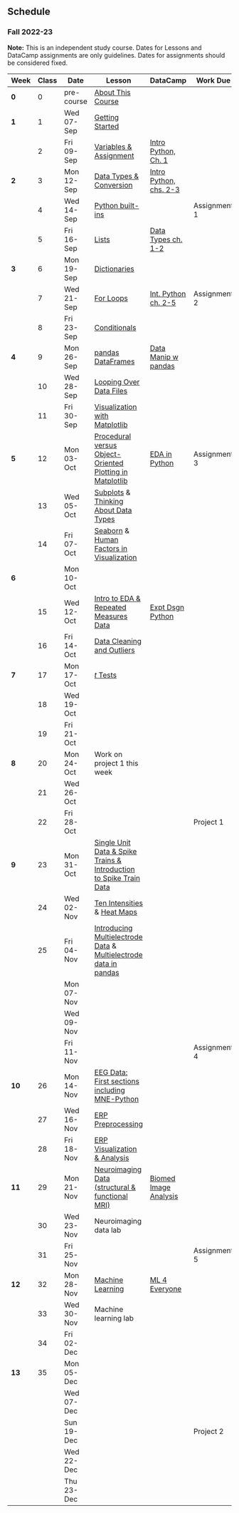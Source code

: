 ## Schedule
### Fall 2022-23

**Note:** This is an independent study course. Dates for Lessons and DataCamp assignments are only guidelines. Dates for assignments should be considered fixed.

| Week   | Class | Date       | Lesson                                                                                                                                                                                                  | DataCamp                                                                                       | Work Due      |
|--------|-------|------------|---------------------------------------------------------------------------------------------------------------------------------------------------------------------------------------------------------|------------------------------------------------------------------------------------------------|---------------|
| **0**  | 0     | pre-course | [About This Course](https://neuraldatascience.io/1/why.html)                                                                                                                                            |                                                                                                |               |
| **1**  | 1     | Wed 07-Sep | [Getting Started](https://neuraldatascience.io/2/learning_objectives.html)                                                                                                                              |                                                                                                |               |
|        | 2     | Fri 09-Sep | [Variables & Assignment](https://neuraldatascience.io/3/variables-and-assignment.html)                                                                                                                  | [Intro Python, Ch. 1](https://learn.datacamp.com/courses/intro-to-python-for-data-science)     |               |
| **2**  | 3     | Mon 12-Sep | [Data Types & Conversion](https://neuraldatascience.io/3/types-conversion.html)                                                                                                                         | [Intro Python, chs. 2-3](https://learn.datacamp.com/courses/intro-to-python-for-data-science)  |               |
|        | 4     | Wed 14-Sep | [Python built-ins](https://neuraldatascience.io/3/built-in.html)                                                                                                                                        |                                                                                                | Assignment 1  |
|        | 5     | Fri 16-Sep | [Lists](https://neuraldatascience.io/3/lists.html)                                                                                                                                                      | [Data Types ch. 1-2](https://learn.datacamp.com/courses/data-types-for-data-science-in-python) |               |
| **3**  | 6     | Mon 19-Sep | [Dictionaries](https://neuraldatascience.io/3/dictionaries.html)                                                                                                                                        |                                                                                                |               |
|        | 7     | Wed 21-Sep | [For Loops](https://neuraldatascience.io/3/for-loops.html)                                                                                                                                              | [Int. Python ch. 2-5](https://learn.datacamp.com/courses/intermediate-python)                  | Assignment 2  |
|        | 8     | Fri 23-Sep | [Conditionals](https://neuraldatascience.io/3/conditionals.html)                                                                                                                                        |                                                                                                |               |
| **4**  | 9     | Mon 26-Sep | [pandas DataFrames](https://neuraldatascience.io/3/pandas-dataframes.html)                                                                                                                              | [Data Manip w pandas](https://learn.datacamp.com/courses/data-manipulation-with-pandas)        |               |
|        | 10    | Wed 28-Sep | [Looping Over Data Files](https://neuraldatascience.io/3/looping-data-files.html)                                                                                                                       |                                                                                                |               |
|        | 11    | Fri 30-Sep | [Visualization with Matplotlib](https://neuraldatascience.io/visualization/plotting.html)                                                                                                               |                                                                                                |               |
| **5**  | 12    | Mon 03-Oct | [Procedural versus Object-Oriented Plotting in Matplotlib](https://neuraldatascience.io/visualization/proc_vs_oo.html)                                                                                  | [EDA in Python](https://learn.datacamp.com/courses/exploratory-data-analysis-in-python)        | Assignment 3  |
|        | 13    | Wed 05-Oct |  [Subplots](https://neuraldatascience.io/visualization/subplots.html) & [Thinking About Data Types](https://neuraldatascience.io/visualization/plotting_types.html)                                     |                                                                                                |               |
|        | 14    | Fri 07-Oct |  [Seaborn](https://neuraldatascience.io/visualization/seaborn.html) & [Human Factors in Visualization](https://neuraldatascience.io/visualization/human_factors.html)                                   |                                                                                                |               |
| **6**  |       | Mon 10-Oct |                                                                                                                                                                                                         |                                                                                                |               |
|        | 15    | Wed 12-Oct | [Intro to EDA & Repeated Measures Data](https://neuraldatascience.io/eda/introduction.html)                                                                                                             | [Expt Dsgn Python](https://learn.datacamp.com/courses/experimental-design-in-python)           |               |
|        | 16    | Fri 14-Oct | [Data Cleaning and Outliers](https://neuraldatascience.io/eda/data_cleaning.html)                                                                                                                       |                                                                                                |               |
| **7**  | 17    | Mon 17-Oct | [*t* Tests](https://neuraldatascience.io/eda/ttests.html)                                                                                                                                               |                                                                                                |               |
|        | 18    | Wed 19-Oct |                                                                                                                                                                                                         |                                                                                                |               |
|        | 19    | Fri 21-Oct |                                                                                                                                                                                                         |                                                                                                |               |
| **8**  | 20    | Mon 24-Oct | Work on project 1 this week                                                                                                                                                                             |                                                                                                |               |
|        | 21    | Wed 26-Oct |                                                                                                                                                                                                         |                                                                                                |               |
|        | 22    | Fri 28-Oct |                                                                                                                                                                                                         |                                                                                                | Project 1     |
| **9**  | 23    | Mon 31-Oct | [Single Unit Data & Spike Trains & Introduction to Spike Train Data](https://neuraldatascience.io/single_unit/introduction.html)                                                                        |                                                                                                |               |
|        | 24    | Wed 02-Nov | [Ten Intensities](https://neuraldatascience.io/single_unit/ten_intensities.html#) & [Heat Maps](https://neuraldatascience.io/single_unit/heat_maps.html)                                                |                                                                                                |               |
|        | 25    | Fri 04-Nov | [Introducing Multielectrode Data](https://neuraldatascience.io/single_unit/intro_multielec_data.html) & [Multielectrode data in pandas](https://neuraldatascience.io/single_unit/pandas_multielec.html) |                                                                                                |               |
|        |       | Mon 07-Nov |                                                                                                                                                                                                         |                                                                                                |               |
|        |       | Wed 09-Nov |                                                                                                                                                                                                         |                                                                                                |               |
|        |       | Fri 11-Nov |                                                                                                                                                                                                         |                                                                                                | Assignment 4  |
| **10** | 26    | Mon 14-Nov | [EEG Data: First sections including MNE-Python](https://neuraldatascience.io/eeg/introduction.html)                                                                                                     |                                                                                                |               |
|        | 27    | Wed 16-Nov | [ERP Preprocessing](https://neuraldatascience.io/eeg/erp_preprocessing)                                                                                                                                 |                                                                                                |               |
|        | 28    | Fri 18-Nov | [ERP Visualization & Analysis](https://neuraldatascience.io/eeg/erp_vis_analysis)                                                                                                                       |                                                                                                |               |
| **11** | 29    | Mon 21-Nov | [Neuroimaging Data (structural & functional MRI)](https://neuraldatascience.io/mri/introduction.html)                                                                                                   | [Biomed Image Analysis](https://www.datacamp.com/courses/biomedical-image-analysis-in-python)  |               |
|        | 30    | Wed 23-Nov | Neuroimaging data lab                                                                                                                                                                                   |                                                                                                |               |
|        | 31    | Fri 25-Nov |                                                                                                                                                                                                         |                                                                                                | Assignment 5  |
| **12** | 32    | Mon 28-Nov | [Machine Learning](https://neuraldatascience.io/machine_learning/introduction.html)                                                                                                                     | [ML 4 Everyone](https://learn.datacamp.com/courses/machine-learning-for-everyone)              |               |
|        | 33    | Wed 30-Nov | Machine learning lab                                                                                                                                                                                    |                                                                                                |               |
|        | 34    | Fri 02-Dec |                                                                                                                                                                                                         |                                                                                                |               |
| **13** | 35    | Mon 05-Dec |                                                                                                                                                                                                         |                                                                                                |               |
|        |       | Wed 07-Dec |                                                                                                                                                                                                         |                                                                                                |               |
|        |       | Sun 19-Dec |                                                                                                                                                                                                         |                                                                                                | Project 2     |
|        |       | Wed 22-Dec |                                                                                                                                                                                                         |                                                                                                |               |
|        |       | Thu 23-Dec |                                                                                                                                                                                                         |                                                                                                |               |

